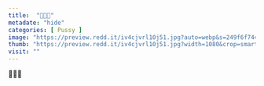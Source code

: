 ```yaml
---
title:  "🍆💦🍑"
metadate: "hide"
categories: [ Pussy ]
image: "https://preview.redd.it/iv4cjvrl10j51.jpg?auto=webp&s=249f6f744e08017d37d6a0ddc1f4d5f0eb6f62e3"
thumb: "https://preview.redd.it/iv4cjvrl10j51.jpg?width=1080&crop=smart&auto=webp&s=77e70130d8f14a2c7dbe1a80e3041acffb43b3f8"
visit: ""
---
```

🍆💦🍑
